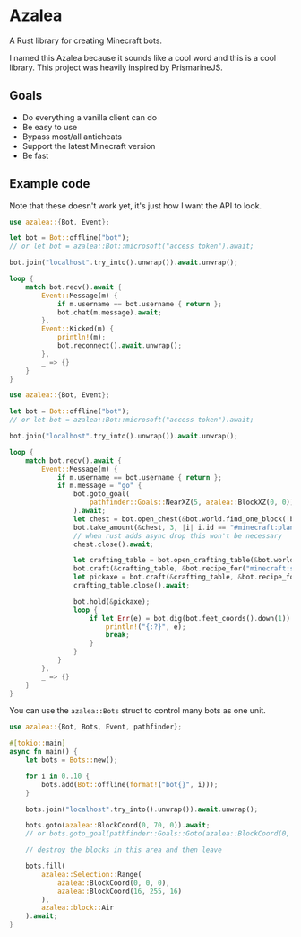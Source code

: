 # Azalea

A Rust library for creating Minecraft bots.

I named this Azalea because it sounds like a cool word and this is a cool library. This project was heavily inspired by PrismarineJS.

## Goals

- Do everything a vanilla client can do
- Be easy to use
- Bypass most/all anticheats
- Support the latest Minecraft version
- Be fast

## Example code

Note that these doesn't work yet, it's just how I want the API to look.

```rs
use azalea::{Bot, Event};

let bot = Bot::offline("bot");
// or let bot = azalea::Bot::microsoft("access token").await;

bot.join("localhost".try_into().unwrap()).await.unwrap();

loop {
    match bot.recv().await {
        Event::Message(m) {
            if m.username == bot.username { return };
            bot.chat(m.message).await;
        },
        Event::Kicked(m) {
            println!(m);
            bot.reconnect().await.unwrap();
        },
        _ => {}
    }
}
```

```rs
use azalea::{Bot, Event};

let bot = Bot::offline("bot");
// or let bot = azalea::Bot::microsoft("access token").await;

bot.join("localhost".try_into().unwrap()).await.unwrap();

loop {
    match bot.recv().await {
        Event::Message(m) {
            if m.username == bot.username { return };
            if m.message = "go" {
                bot.goto_goal(
                    pathfinder::Goals::NearXZ(5, azalea::BlockXZ(0, 0))
                ).await;
                let chest = bot.open_chest(&bot.world.find_one_block(|b| b.id == "minecraft:chest")).await.unwrap();
                bot.take_amount(&chest, 3, |i| i.id == "#minecraft:planks").await;
                // when rust adds async drop this won't be necessary
                chest.close().await;

                let crafting_table = bot.open_crafting_table(&bot.world.find_one_block(|b| b.id == "minecraft:crafting_table")).await.unwrap();
                bot.craft(&crafting_table, &bot.recipe_for("minecraft:sticks")).await?;
                let pickaxe = bot.craft(&crafting_table, &bot.recipe_for("minecraft:wooden_pickaxe")).await?;
                crafting_table.close().await;

                bot.hold(&pickaxe);
                loop {
                    if let Err(e) = bot.dig(bot.feet_coords().down(1)).await {
                        println!("{:?}", e);
                        break;
                    }
                }
            }
        },
        _ => {}
    }
}
```

You can use the `azalea::Bots` struct to control many bots as one unit.

```rs
use azalea::{Bot, Bots, Event, pathfinder};

#[tokio::main]
async fn main() {
    let bots = Bots::new();

    for i in 0..10 {
        bots.add(Bot::offline(format!("bot{}", i)));
    }

    bots.join("localhost".try_into().unwrap()).await.unwrap();

    bots.goto(azalea::BlockCoord(0, 70, 0)).await;
    // or bots.goto_goal(pathfinder::Goals::Goto(azalea::BlockCoord(0, 70, 0))).await;

    // destroy the blocks in this area and then leave

    bots.fill(
        azalea::Selection::Range(
            azalea::BlockCoord(0, 0, 0),
            azalea::BlockCoord(16, 255, 16)
        ),
        azalea::block::Air
    ).await;
}
```
